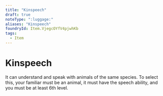 ```yaml
---
title: "Kinspeech"
draft: true
noteType: ":luggage:"
aliases: "Kinspeech"
foundryId: Item.VjegcOYfV4pjwhKb
tags:
  - Item
---
```


# Kinspeech

It can understand and speak with animals of the same species. To select this, your familiar must be an animal, it must have the speech ability, and you must be at least 6th level.
